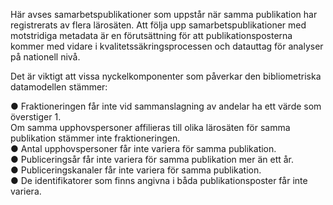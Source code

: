 Här avses samarbetspublikationer som uppstår när samma publikation har registrerats av flera lärosäten. Att följa upp samarbetspublikationer med motstridiga metadata är en förutsättning för att publikationsposterna kommer med vidare i kvalitetssäkringsprocessen och datauttag för analyser på nationell nivå.

Det är viktigt att vissa nyckelkomponenter som påverkar den bibliometriska datamodellen stämmer:

●	Fraktioneringen får inte vid sammanslagning av andelar ha ett värde som överstiger 1.  
Om samma upphovspersoner affilieras till olika lärosäten för samma publikation stämmer inte fraktioneringen.   
●	Antal upphovspersoner får inte variera för samma publikation.  
●	Publiceringsår får inte variera för samma publikation mer än ett år.  
●	Publiceringskanaler får inte variera för samma publikation.  
●	De identifikatorer som finns angivna i båda publikationsposter får inte variera.




